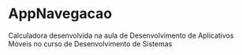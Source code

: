 # AppNavegacao
Calculadora desenvolvida na aula de Desenvolvimento de Aplicativos Móveis no curso de Desenvolvimento de Sistemas
